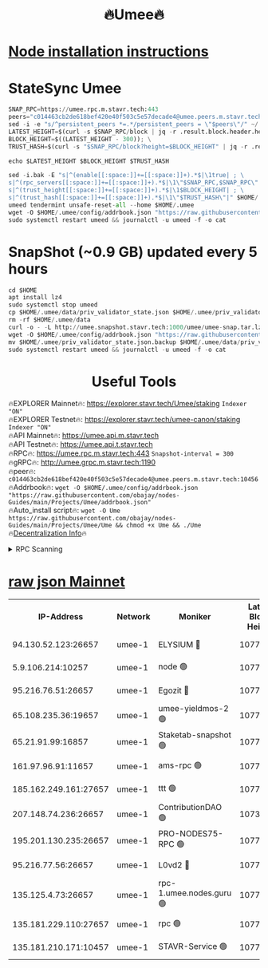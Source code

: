 <h1 align="center"> 🔥Umee🔥</h1>


[Node installation instructions](https://github.com/obajay/nodes-Guides/tree/main/Projects/Umee)
=
# StateSync Umee
```python
SNAP_RPC=https://umee.rpc.m.stavr.tech:443
peers="c014463cb2de618bef420e40f503c5e57decade4@umee.peers.m.stavr.tech:10456"
sed -i -e "s/^persistent_peers *=.*/persistent_peers = \"$peers\"/" ~/.umee/config/config.toml
LATEST_HEIGHT=$(curl -s $SNAP_RPC/block | jq -r .result.block.header.height); \
BLOCK_HEIGHT=$((LATEST_HEIGHT - 300)); \
TRUST_HASH=$(curl -s "$SNAP_RPC/block?height=$BLOCK_HEIGHT" | jq -r .result.block_id.hash)

echo $LATEST_HEIGHT $BLOCK_HEIGHT $TRUST_HASH

sed -i.bak -E "s|^(enable[[:space:]]+=[[:space:]]+).*$|\1true| ; \
s|^(rpc_servers[[:space:]]+=[[:space:]]+).*$|\1\"$SNAP_RPC,$SNAP_RPC\"| ; \
s|^(trust_height[[:space:]]+=[[:space:]]+).*$|\1$BLOCK_HEIGHT| ; \
s|^(trust_hash[[:space:]]+=[[:space:]]+).*$|\1\"$TRUST_HASH\"|" $HOME/.umee/config/config.toml
umeed tendermint unsafe-reset-all --home $HOME/.umee
wget -O $HOME/.umee/config/addrbook.json "https://raw.githubusercontent.com/obajay/nodes-Guides/main/Projects/Umee/addrbook.json"
sudo systemctl restart umeed && journalctl -u umeed -f -o cat
```
# SnapShot (~0.9 GB) updated every 5 hours
```python
cd $HOME
apt install lz4
sudo systemctl stop umeed
cp $HOME/.umee/data/priv_validator_state.json $HOME/.umee/priv_validator_state.json.backup
rm -rf $HOME/.umee/data
curl -o - -L http://umee.snapshot.stavr.tech:1000/umee/umee-snap.tar.lz4 | lz4 -c -d - | tar -x -C $HOME/.umee --strip-components 2
wget -O $HOME/.umee/config/addrbook.json "https://raw.githubusercontent.com/obajay/nodes-Guides/main/Projects/Umee/addrbook.json"
mv $HOME/.umee/priv_validator_state.json.backup $HOME/.umee/data/priv_validator_state.json
sudo systemctl restart umeed && journalctl -u umeed -f -o cat
```
 <h1 align="center"> Useful Tools</h1>

🔥EXPLORER Mainnet🔥:      https://explorer.stavr.tech/Umee/staking             `Indexer "ON"` \
🔥EXPLORER Testnet🔥:        https://explorer.stavr.tech/umee-canon/staking      `Indexer "ON"` \
🔥API Mainnet🔥:                   https://umee.api.m.stavr.tech \
🔥API Testnet🔥:                     https://umee.api.t.stavr.tech \
🔥RPC🔥:                           https://umee.rpc.m.stavr.tech:443                     `Snapshot-interval = 300` \
🔥gRPC🔥:                              http://umee.grpc.m.stavr.tech:1190 \
🔥peer🔥:                     `c014463cb2de618bef420e40f503c5e57decade4@umee.peers.m.stavr.tech:10456` \
🔥Addrbook🔥:    ```wget -O $HOME/.umee/config/addrbook.json "https://raw.githubusercontent.com/obajay/nodes-Guides/main/Projects/Umee/addrbook.json"``` \
🔥Auto_install script🔥: ```wget -O Ume https://raw.githubusercontent.com/obajay/nodes-Guides/main/Projects/Umee/Ume && chmod +x Ume && ./Ume``` \
🔥[Decentralization Info](https://github.com/obajay/StateSync-snapshots/tree/main/Projects/Umee/Decentralization)🔥

<details>
<summary>RPC Scanning</summary>

<h2 align="center"> We scan nodes in real time every 4 hours. And we provide the final result of RPC endpoints.
We cannot influence the operation of these nodes in any way. </h2>


```python
If Voting Power is higher than 0 --> then the Node is a validator of the network and may be subject to attack and be a potential threat to the chain.
```
```python
We marked such validators with a red symbol
```

</details>

[raw json Mainnet](https://rpc-check.umeem.stavr.tech/umeem/rpc-umeem-result.json)
=



<table><tr><th>IP-Address</th><th>Network</th><th>Moniker</th><th>Latest Block Height</th><th>Earliest Block Height</th><th>Catching Up</th><th>Tx Index</th><th>Voting Power</th><th>Scan Time</th></tr><tr><td>94.130.52.123:26657</td><td>umee-1</td><td>ELYSIUM 🔴</td><td>10778831</td><td>3216011</td><td>False</td><td>on</td><td>23148651</td><td>2024-02-27T09:23:02.661909916UTC</td></tr><tr><td>5.9.106.214:10257</td><td>umee-1</td><td>node 🟢</td><td>10778828</td><td>7942001</td><td>False</td><td>on</td><td>0</td><td>2024-02-27T09:22:41.748272679UTC</td></tr><tr><td>95.216.76.51:26657</td><td>umee-1</td><td>Egozit 🔴</td><td>10778831</td><td>8262001</td><td>False</td><td>off</td><td>38406464</td><td>2024-02-27T09:23:02.402758746UTC</td></tr><tr><td>65.108.235.36:19657</td><td>umee-1</td><td>umee-yieldmos-2 🟢</td><td>10778813</td><td>9575548</td><td>False</td><td>on</td><td>0</td><td>2024-02-27T09:21:14.688494112UTC</td></tr><tr><td>65.21.91.99:16857</td><td>umee-1</td><td>Staketab-snapshot 🟢</td><td>10778824</td><td>9992001</td><td>False</td><td>off</td><td>0</td><td>2024-02-27T09:22:18.509561207UTC</td></tr><tr><td>161.97.96.91:11657</td><td>umee-1</td><td>ams-rpc 🟢</td><td>10778834</td><td>10352001</td><td>False</td><td>on</td><td>0</td><td>2024-02-27T09:23:21.415442282UTC</td></tr><tr><td>185.162.249.161:27657</td><td>umee-1</td><td>ttt 🟢</td><td>10778826</td><td>10381617</td><td>False</td><td>on</td><td>0</td><td>2024-02-27T09:22:33.097343282UTC</td></tr><tr><td>207.148.74.236:26657</td><td>umee-1</td><td>ContributionDAO 🟢</td><td>10738676</td><td>10484838</td><td>False</td><td>off</td><td>0</td><td>2024-02-27T09:23:10.112485017UTC</td></tr><tr><td>195.201.130.235:26657</td><td>umee-1</td><td>PRO-NODES75-RPC 🟢</td><td>10778827</td><td>10678827</td><td>False</td><td>on</td><td>0</td><td>2024-02-27T09:22:39.444871076UTC</td></tr><tr><td>95.216.77.56:26657</td><td>umee-1</td><td>L0vd2 🔴</td><td>10778834</td><td>10678834</td><td>False</td><td>off</td><td>38363610</td><td>2024-02-27T09:23:21.076116597UTC</td></tr><tr><td>135.125.4.73:26657</td><td>umee-1</td><td>rpc-1.umee.nodes.guru 🟢</td><td>10778831</td><td>10691018</td><td>False</td><td>on</td><td>0</td><td>2024-02-27T09:23:02.912657431UTC</td></tr><tr><td>135.181.229.110:27657</td><td>umee-1</td><td>rpc 🟢</td><td>10778817</td><td>10754071</td><td>False</td><td>on</td><td>0</td><td>2024-02-27T09:21:39.467910042UTC</td></tr><tr><td>135.181.210.171:10457</td><td>umee-1</td><td>STAVR-Service 🟢</td><td>10778832</td><td>10775301</td><td>False</td><td>on</td><td>0</td><td>2024-02-27T09:23:10.437785801UTC</td></tr></table>
